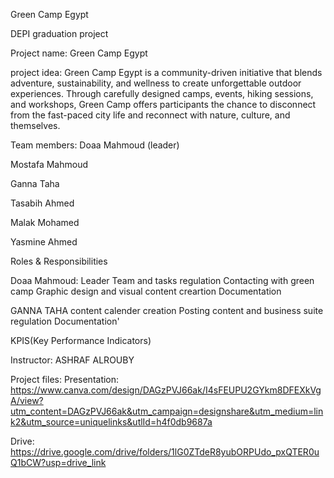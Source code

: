 Green Camp Egypt


DEPI graduation project

Project name: Green Camp Egypt

project idea: Green Camp Egypt is a community-driven initiative that
blends adventure, sustainability, and wellness to create
unforgettable outdoor experiences. Through carefully
designed camps, events, hiking sessions, and workshops,
Green Camp offers participants the chance to disconnect
from the fast-paced city life and reconnect with nature,
culture, and themselves.
 
Team members:
Doaa Mahmoud  (leader)

Mostafa Mahmoud

Ganna Taha

Tasabih Ahmed

Malak Mohamed

Yasmine Ahmed

Roles & Responsibilities 

Doaa Mahmoud:  Leader
Team and tasks regulation
Contacting with green camp
Graphic design and visual
content creartion 
Documentation

GANNA TAHA 
content calender creation 
Posting content and
business suite regulation
Documentation'






KPIS(Key Performance Indicators)




Instructor: ASHRAF ALROUBY

Project files:
Presentation: 
https://www.canva.com/design/DAGzPVJ66ak/I4sFEUPU2GYkm8DFEXkVgA/view?utm_content=DAGzPVJ66ak&utm_campaign=designshare&utm_medium=link2&utm_source=uniquelinks&utlId=h4f0db9687a

Drive:
https://drive.google.com/drive/folders/1lG0ZTdeR8yubORPUdo_pxQTER0uQ1bCW?usp=drive_link


